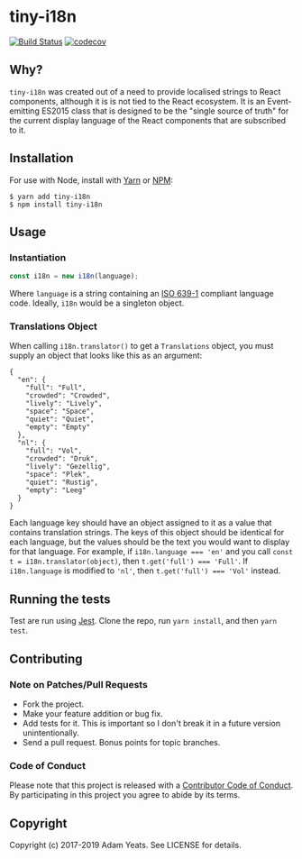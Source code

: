 tiny-i18n
=========

[![Build Status](https://travis-ci.org/xadamy/tiny-i18n.svg)](https://travis-ci.org/xadamy/tiny-i18n) [![codecov](https://codecov.io/gh/xadamy/tiny-i18n/branch/master/graph/badge.svg)](https://codecov.io/gh/xadamy/tiny-i18n)

## Why?

`tiny-i18n` was created out of a need to provide localised strings to React components, although it is is not tied to the React ecosystem. It is an Event-emitting ES2015 class that is designed to be the "single source of truth" for the current display language of the React components that are subscribed to it.

## Installation

For use with Node, install with [Yarn](https://yarnpkg.com/) or [NPM](http://npmjs.org):

```
$ yarn add tiny-i18n
$ npm install tiny-i18n
```

## Usage

### Instantiation

```js
const i18n = new i18n(language);
```

Where `language` is a string containing an [ISO 639-1](https://en.wikipedia.org/wiki/ISO_639-1) compliant language code. Ideally, `i18n` would be a singleton object.

### Translations Object

When calling `i18n.translator()` to get a `Translations` object, you must supply an object that looks like this as an argument:

```
{
  "en": {
    "full": "Full",
    "crowded": "Crowded",
    "lively": "Lively",
    "space": "Space",
    "quiet": "Quiet",
    "empty": "Empty"
  },
  "nl": {
    "full": "Vol",
    "crowded": "Druk",
    "lively": "Gezellig",
    "space": "Plek",
    "quiet": "Rustig",
    "empty": "Leeg"
  }
}
```

Each language key should have an object assigned to it as a value that contains translation strings. The keys of this object should be identical for each language, but the values should be the text you would want to display for that language. For example, if `i18n.language === 'en'` and you call `const t = i18n.translator(object)`, then `t.get('full') === 'Full'`. If `i18n.language` is modified to `'nl'`, then `t.get('full') === 'Vol'` instead.

## Running the tests

Test are run using [Jest](https://facebook.github.io/jest/). Clone the repo, run `yarn install`, and then `yarn test`.

## Contributing

### Note on Patches/Pull Requests

- Fork the project.
- Make your feature addition or bug fix.
- Add tests for it. This is important so I don't break it in a future version unintentionally.
- Send a pull request. Bonus points for topic branches.

### Code of Conduct

Please note that this project is released with a [Contributor Code of Conduct](https://github.com/xadamy/tiny-i18n/blob/master/CODE_OF_CONDUCT.md). By participating in this project you agree to abide by its terms.

## Copyright

Copyright (c) 2017-2019 Adam Yeats. See LICENSE for details.
